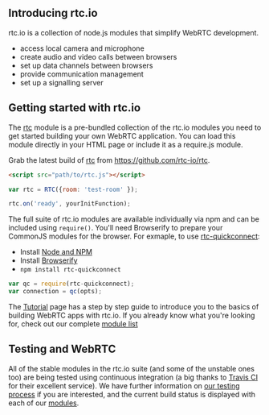 ## Introducing rtc.io

rtc.io is a collection of node.js modules that simplify WebRTC development.

- access local camera and microphone
- create audio and video calls between browsers
- set up data channels between browsers
- provide communication management
- set up a signalling server

## Getting started with rtc.io

The [rtc](module-rtc.html) module is a pre-bundled collection of the rtc.io modules you need to get started building your own WebRTC application. You can load this module directly in your HTML page or include it as a require.js module.

Grab the latest build of [rtc](module-rtc.html) from https://github.com/rtc-io/rtc.

```html
<script src="path/to/rtc.js"></script>
```

```js
var rtc = RTC({room: 'test-room' });

rtc.on('ready', yourInitFunction);
```

The full suite of rtc.io modules are available individually via npm and can be included using `require()`. You'll need Browserify to prepare your CommonJS modules for the browser. For exmaple, to use [rtc-quickconnect](module-rtc-quickconnect.html):

- Install [Node and NPM](https://www.npmjs.org/)
- Install [Browserify](http://http://browserify.org/)
- `npm install rtc-quickconnect`

```js
var qc = require(rtc-quickconnect);
var connection = qc(opts);
```

The [Tutorial](tutorials.html) page has a step by step guide to introduce you to the basics of building WebRTC apps with rtc.io. If you already know what you're looking for, check out our complete [module list](modules.html)

## Testing and WebRTC

All of the stable modules in the rtc.io suite (and some of the unstable ones too) are being tested using continuous integration (a big thanks to [Travis CI](https://travis-ci.org/) for their excellent service).  We have further information on [our testing process](testing-process.html) if you are interested, and the current build status is displayed with each of our [modules](modules.html).